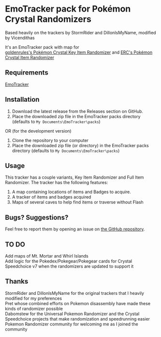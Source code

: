 # EmoTracker pack for Pokémon Crystal Randomizers

Based heavily on the trackers by StormRider and DillonIsMyName, modified by Vicendithas

It's an EmoTracker pack with map for\
[goldenrules's Pokémon Crystal Key Item Randomizer](http://crystal-key-item-randomizer.herokuapp.com/index.html) and [ERC's Pokémon Crystal Item Randomizer](https://github.com/erudnick-cohen/Pokemon-Crystal-Item-Randomizer)

## Requirements
[EmoTracker](https://emotracker.net/)

## Installation
1. Download the latest release from the Releases section on GitHub.
2. Place the downloaded zip file in the EmoTracker packs directory (defaults to ``My Documents\EmoTracker\packs``)

OR (for the development version)

1. Clone the repository to your computer
2. Place the downloaded zip file (or directory) in the EmoTracker packs directory (defaults to ``My Documents\EmoTracker\packs``)

## Usage

This tracker has a couple variants, Key Item Randomizer and Full Item Randomizer. The tracker has the following features:

1. A map containing locations of items and Badges to acquire.
2. A tracker of items and badges acquired
3. Maps of several caves to help find items or traverse without Flash

## Bugs? Suggestions?

Feel free to report them by opening an issue on
[the GitHub repository](https://github.com/Vicendithas/pokemon-crystal-randomizer-tracker).

## TO DO
Add maps of Mt. Mortar and Whirl Islands\
Add logic for the Pokedex/Pokegear/Pokegear cards for Crystal Speedchoice v7 when the randomizers are updated to support it

## Thanks
StormRider and DillonIsMyName for the original trackers that I heavily modified for my preferences\
Pret whose combined efforts on Pokemon disassembly have made these kinds of randomizer possible\
Dabomstew for the Universal Pokemon Randomizer and the Crystal Speedchoice projects that make randomization and speedrunning easier\
Pokemon Randomizer community for welcoming me as I joined the community
